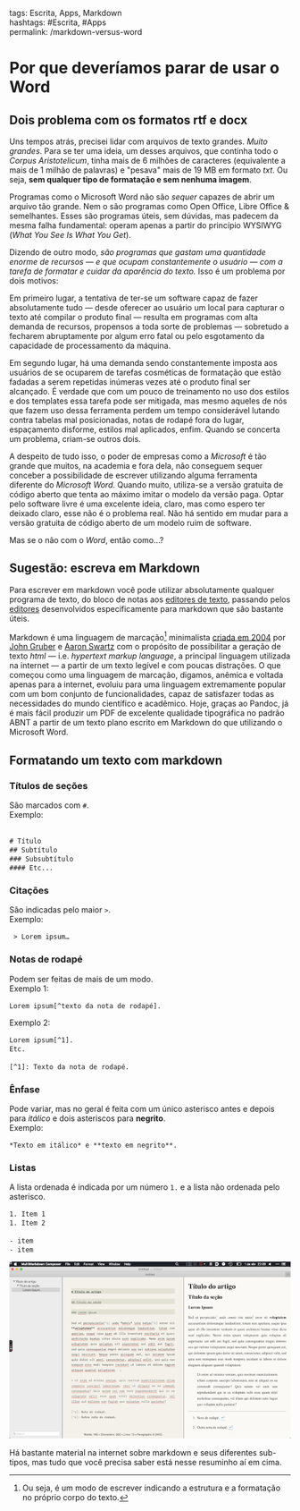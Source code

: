 tags: Escrita, Apps, Markdown  
hashtags: #Escrita, #Apps  
permalink: /markdown-versus-word

# Por que deveríamos parar de usar o Word  
<script src="prism.js"></script>

## Dois problema com os formatos rtf e docx  
Uns tempos atrás, precisei lidar com arquivos de texto grandes. *Muito grandes*. Para se ter uma ideia, um desses arquivos, que continha todo o *Corpus Aristotelicum*, tinha mais de 6 milhões de caracteres (equivalente a mais de 1 milhão de palavras) e "pesava" mais de 19 MB em formato *txt*. Ou seja, **sem qualquer tipo de formatação e sem nenhuma imagem**.  

Programas como o Microsoft Word não são *sequer* capazes de abrir um arquivo tão grande. Nem o são programas como Open Office, Libre Office & semelhantes. Esses são programas úteis, sem dúvidas, mas padecem da mesma falha fundamental: operam apenas a partir do princípio WYSIWYG (*What You See Is What You Get*).  

Dizendo de outro modo, *são programas que gastam uma quantidade enorme de recursos — e que ocupam constantemente o usuário — com a tarefa de formatar e cuidar da aparência do texto.* Isso é um problema por dois motivos:  

Em primeiro lugar, a tentativa de ter-se um software capaz de fazer absolutamente tudo — desde oferecer ao usuário um local para capturar o texto até compilar o produto final — resulta em programas com alta demanda de recursos, propensos a toda sorte de problemas — sobretudo a fecharem abruptamente por algum erro fatal ou pelo esgotamento da capacidade de processamento da máquina.  

Em segundo lugar, há uma demanda sendo constantemente imposta aos usuários de se ocuparem de tarefas cosméticas de formatação que estão fadadas a serem repetidas inúmeras vezes até o produto final ser alcançado. É verdade que com um pouco de treinamento no uso dos estilos e dos templates essa tarefa pode ser mitigada, mas mesmo aqueles de nós que fazem uso dessa ferramenta perdem um tempo considerável lutando contra tabelas mal posicionadas, notas de rodapé fora do lugar, espaçamento disforme, estilos mal aplicados, enfim. Quando se concerta um problema, criam-se outros dois.  

A despeito de tudo isso, o poder de empresas como a *Microsoft* é tão grande que muitos, na academia e fora dela, não conseguem sequer conceber a possibilidade de escrever utilizando alguma ferramenta diferente do *Microsoft Word*. Quando muito, utiliza-se a versão gratuita de código aberto que tenta ao máximo imitar o modelo da versão paga. Optar pelo software livre é uma excelente ideia, claro, mas como espero ter deixado claro, esse não é o problema real. Não há sentido em mudar para a versão gratuita de código aberto de um modelo ruim de software.  

Mas se o não com o *Word*, então como...?  

## Sugestão: escreva em Markdown  

Para escrever em markdown você pode utilizar absolutamente qualquer programa de texto, do bloco de notas aos [editores de texto](editores-de-texto), passando pelos [editores](markdown-editores) desenvolvidos especificamente para markdown que são bastante úteis.  

Markdown é uma linguagem de marcação[^1] minimalista [criada em 2004](https://daringfireball.net/projects/markdown/) por [John Gruber](https://en.wikipedia.org/wiki/John_Gruber) e [Aaron Swartz](http://www.aaronsw.com/weblog/001189) com o propósito de possibilitar a geração de texto *html* — i.e. *hypertext markup language*, a principal linguagem utilizada na internet — a partir de um texto legível e com poucas distrações. O que começou como uma linguagem de marcação, digamos, anêmica e voltada apenas para a internet, evoluiu para uma linguagem extremamente popular com um bom conjunto de funcionalidades, capaz de satisfazer todas as necessidades do mundo científico e acadêmico. Hoje, graças ao Pandoc, já é mais fácil produzir um PDF de excelente qualidade tipográfica no padrão ABNT a partir de um texto plano escrito em Markdown do que utilizando o Microsoft Word.  

## Formatando um texto com markdown  

### Títulos de seções  

São marcados com `#`.  
Exemplo:  

```language-markdown

# Título  
## Subtítulo  
### Subsubtítulo  
#### Etc...  
```  

### Citações  

São indicadas pelo maior `>`.  
Exemplo:  

```language-markdown  
 > Lorem ipsum…  
```  

### Notas de rodapé  

Podem ser feitas de mais de um modo.  
Exemplo 1:  

```language-markdown  
Lorem ipsum[^texto da nota de rodapé].  
```  

Exemplo 2:  
```language-markdown    
Lorem ipsum[^1].  
Etc.  

[^1]: Texto da nota de rodapé.  
```  

### Ênfase  

Pode variar, mas no geral é feita com um único asterisco antes e depois para *itálico* e dois asteriscos para **negrito**.  
Exemplo:  

```language-markdown    
*Texto em itálico* e **texto em negrito**.  
```  

### Listas  
A lista ordenada é indicada por um número `1.` e a lista não ordenada pelo asterisco.  

```language-markdown    
1. Item 1  
1. Item 2  

- item  
- item  
```  


![Multimarkdown Composer](./img/apps/__mmd.png)  

Há bastante material na internet sobre markdown e seus diferentes sub-tipos, mas tudo que você precisa saber está nesse resuminho aí em cima.  

[^1]: Ou seja, é um modo de escrever indicando a estrutura e a formatação no próprio corpo do texto.
